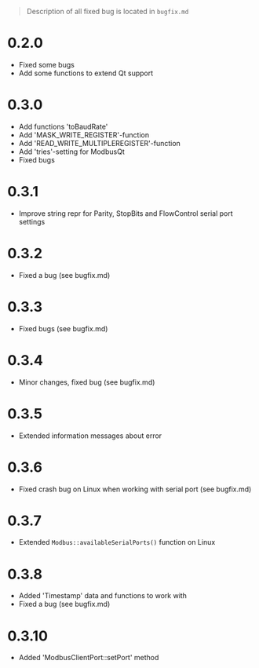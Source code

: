 > Description of all fixed bug is located in `bugfix.md`

# 0.2.0

* Fixed some bugs
* Add some functions to extend Qt support

# 0.3.0

* Add functions 'toBaudRate'
* Add 'MASK_WRITE_REGISTER'-function
* Add 'READ_WRITE_MULTIPLEREGISTER'-function
* Add 'tries'-setting for ModbusQt
* Fixed bugs

# 0.3.1

* Improve string repr for Parity, StopBits and FlowControl serial port settings

# 0.3.2

* Fixed a bug (see bugfix.md)

# 0.3.3

* Fixed bugs (see bugfix.md)

# 0.3.4

* Minor changes, fixed bug (see bugfix.md)

# 0.3.5

* Extended information messages about error

# 0.3.6

* Fixed crash bug on Linux when working with serial port (see bugfix.md)

# 0.3.7

* Extended `Modbus::availableSerialPorts()` function on Linux

# 0.3.8

* Added 'Timestamp' data and functions to work with
* Fixed a bug (see bugfix.md)

# 0.3.10

* Added 'ModbusClientPort::setPort' method
